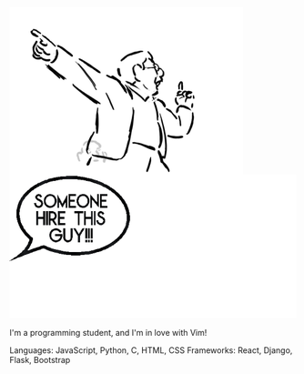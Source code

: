 <img align="left" src="/images/pointing.gif">
<p align="center">
				<img src="/images/balloon.gif">
</p>

I'm a programming student, and I'm in love with Vim!

Languages: JavaScript, Python, C, HTML, CSS
Frameworks: React, Django, Flask, Bootstrap


<!--- 🔭 I’m currently working on-->
<!--- 🌱 I’m currently learning-->
<!--- 👯 I’m looking to collaborate on-->
<!--- 🤔 I’m looking for help with-->
<!--- 💬 Ask me about-->
<!--- 📫 How to reach me:-->
<!--- 😄 Pronouns:-->
<!--- ⚡ Fun fact:-->
